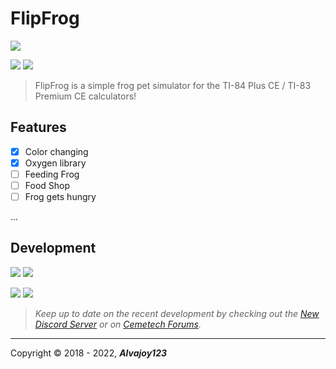 # FlipFrog
![](https://i.imgur.com/YRHWTWQ.gif)

![](https://img.shields.io/github/release/Overload02/FlipFrog) ![](https://img.shields.io/github/issues/Overload02/FlipFrog)

> FlipFrog is a simple frog pet simulator for the TI-84 Plus CE / TI-83 Premium CE calculators!

## Features
- [x] Color changing
- [x] Oxygen library 
- [ ] Feeding Frog
- [ ] Food Shop
- [ ] Frog gets hungry 

...

## Development
![](https://i.imgur.com/XlXrf7x.png) ![](https://i.imgur.com/8YFtSoF.png)

![](https://i.imgur.com/W2VSr6G.png) ![](https://i.imgur.com/VFUqrLY.png)

> *Keep up to date on the recent development by checking out the [New Discord Server](https://discord.gg/xyUZgnD4UJ "New Discord Server") or on [Cemetech Forums](https://www.cemetech.net/forum/viewtopic.php?p=291123 "Cemetech Forums").*

------------

 Copyright &copy; 2018 - 2022, ***Alvajoy123***
